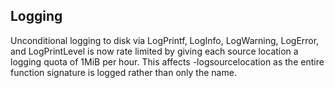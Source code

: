 Logging
-------
Unconditional logging to disk via LogPrintf, LogInfo, LogWarning, LogError, and
LogPrintLevel is now rate limited by giving each source location a logging quota of
1MiB per hour. This affects -logsourcelocation as the entire function signature is
logged rather than only the name.
